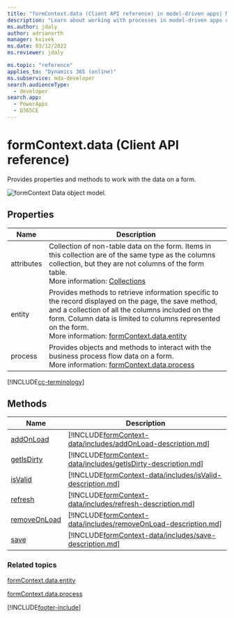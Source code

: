 ```yaml
---
title: "formContext.data (Client API reference) in model-driven apps| MicrosoftDocs"
description: "Learn about working with processes in model-driven apps using client API."
ms.author: jdaly
author: adrianorth
manager: kvivek
ms.date: 03/12/2022
ms.reviewer: jdaly

ms.topic: "reference"
applies_to: "Dynamics 365 (online)"
ms.subservice: mda-developer
search.audienceType: 
  - developer
search.app: 
  - PowerApps
  - D365CE
---
```

# formContext.data (Client API reference)

Provides properties and methods to work with the data on a form.

![formContext Data object model.](../../media/ClientAPI-formContext-data-Model.png)

## Properties

|Name|Description|
|--|--|
|attributes|Collection of non-table data on the form. Items in this collection are of the same type as the columns collection, but they are not columns of the form table. <br/>More information: [Collections](collections.md)|
|entity|Provides methods to retrieve information specific to the record displayed on the page, the save method, and a collection of all the columns included on the form. Column data is limited to columns represented on the form. <br/>More information: [formContext.data.entity](formContext-data-entity.md)|
|process|Provides objects and methods to interact with the business process flow data on a form.<br/>More information: [formContext.data.process](formContext-data-process.md)|

[!INCLUDE[cc-terminology](../../../data-platform/includes/cc-terminology.md)]

## Methods 

|Name|Description|
|--|--|
|[addOnLoad](formContext-data/addOnload.md)|[!INCLUDE[formContext-data/includes/addOnLoad-description.md](formContext-data/includes/addOnLoad-description.md)]|
|[getIsDirty](formContext-data/getIsDirty.md)|[!INCLUDE[formContext-data/includes/getIsDirty-description.md](formContext-data/includes/getIsDirty-description.md)]|
|[isValid](formContext-data/isValid.md)|[!INCLUDE[formContext-data/includes/isValid-description.md](formContext-data/includes/isValid-description.md)]|
|[refresh](formContext-data/refresh.md)|[!INCLUDE[formContext-data/includes/refresh-description.md](formContext-data/includes/refresh-description.md)]|
|[removeOnLoad](formContext-data/removeOnLoad.md)|[!INCLUDE[formContext-data/includes/removeOnLoad-description.md](formContext-data/includes/removeOnLoad-description.md)]|
|[save](formContext-data/save.md)|[!INCLUDE[formContext-data/includes/save-description.md](formContext-data/includes/save-description.md)]|


### Related topics

[formContext.data.entity](formContext-data-entity.md)

[formContext.data.process](formContext-data-process.md)






[!INCLUDE[footer-include](../../../../includes/footer-banner.md)]